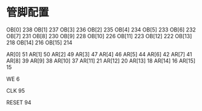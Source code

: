 管脚配置
========

OB[0]       238
OB[1]       237
OB[3]       236
OB[2]       235
OB[4]       234
OB[5]       233
OB[6]       232
OB[7]       231
OB[8]       230
OB[9]       228
OB[10]      226
OB[11]      223
OB[12]      222
OB[13]      218
OB[14]      216
OB[15]      214

AR[0]       51
AR[1]       50
AR[2]       49
AR[3]       47
AR[4]       46
AR[5]       44
AR[6]       42
AR[7]       41
AR[8]       39
AR[9]       38
AR[10]      37
AR[11]      21
AR[12]      20
AR[13]      18
AR[14]      16
AR[15]      15

WE          6

CLK         95

RESET       94

